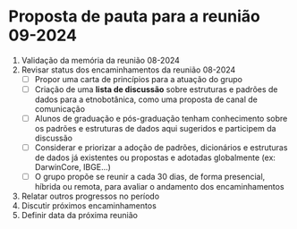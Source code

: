 # Proposta de pauta para a reunião 09-2024

1. Validação da memória da reunião 08-2024
2. Revisar status dos encaminhamentos da reunião 08-2024
   - [ ] Propor uma carta de princípios para a atuação do grupo
   - [ ] Criação de uma __lista de discussão__ sobre estruturas e padrões de dados para a etnobotânica, como uma proposta de canal de comunicação
   - [ ] Alunos de graduação e pós-graduação tenham conhecimento sobre os padrões e estruturas de dados aqui sugeridos e participem da discussão
   - [ ] Considerar e priorizar a adoção de padrões, dicionários e estruturas de dados já existentes ou propostas e adotadas globalmente (ex: DarwinCore, IBGE...)
   - [ ] O grupo propõe se reunir a cada 30 dias, de forma presencial, híbrida ou remota, para avaliar o andamento dos encaminhamentos
3. Relatar outros progressos no período
4. Discutir próximos encaminhamentos
5. Definir data da próxima reunião
